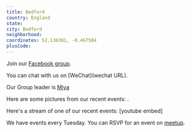 ```yaml
---
title: Bedford
country: England
state: 
city: Bedford
neighborhood: 
coordinates: 52.136381, -0.467504
plusCode:
---
```

Join our [Facebook group](https://www.facebook.com/groups/free.code.camp.bedford).

You can chat with us on [WeChat](wechat URL).

Our Group leader is [Miya](freecodecamp.org/miya)

Here are some pictures from our recent events:
![]().

Here's a stream of one of our recent events:
[youtube embed]

We have events every Tuesday. You can RSVP for an event on [meetup](meetupurl).
